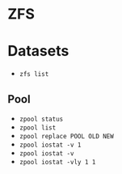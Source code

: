 # ZFS

# Datasets
* `zfs list`

## Pool
* `zpool status`
* `zpool list`
* `zpool replace POOL OLD NEW`
* `zpool iostat -v 1`
* `zpool iostat -v`
* `zpool iostat -vly 1 1`
